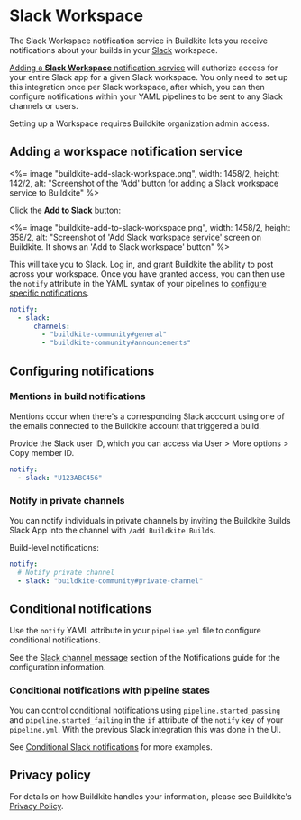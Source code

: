 # Slack Workspace

The Slack Workspace notification service in Buildkite lets you receive notifications about your builds in your [Slack](https://slack.com/) workspace.

[Adding a **Slack Workspace** notification service](https://buildkite.com/organizations/-/services/slack_workspace/new) will authorize access for your entire Slack app for a given Slack workspace. You only need to set up this integration once per Slack workspace, after which, you can then configure notifications within your YAML pipelines to be sent to any Slack channels or users.

Setting up a Workspace requires Buildkite organization admin access.

## Adding a workspace notification service

<%= image "buildkite-add-slack-workspace.png", width: 1458/2, height: 142/2, alt: "Screenshot of the 'Add' button for adding a Slack workspace service to Buildkite" %>

Click the **Add to Slack** button:

<%= image "buildkite-add-to-slack-workspace.png", width: 1458/2, height: 358/2, alt: "Screenshot of 'Add Slack workspace service' screen on Buildkite. It shows an 'Add to Slack workspace' button" %>

This will take you to Slack. Log in, and grant Buildkite the ability to post across your workspace. Once you have granted access, you can then use the `notify` attribute in the YAML syntax of your pipelines to [configure specific notifications](/docs/pipelines/configure/notifications#slack-channel-and-direct-messages).

```yaml
notify:
  - slack:
      channels:
        - "buildkite-community#general"
        - "buildkite-community#announcements"
```

## Configuring notifications


### Mentions in build notifications

Mentions occur when there's a corresponding Slack account using one of the emails connected to the Buildkite account that triggered a build.

Provide the Slack user ID, which you can access via User > More options > Copy member ID.

```yaml
notify:
  - slack: "U123ABC456"
```

### Notify in private channels

You can notify individuals in private channels by inviting the Buildkite Builds Slack App into the channel with `/add Buildkite Builds`.

Build-level notifications:

```yaml
notify:
  # Notify private channel
  - slack: "buildkite-community#private-channel"
```

## Conditional notifications

Use the `notify` YAML attribute in your `pipeline.yml` file to configure conditional notifications.

See the [Slack channel message](/docs/pipelines/configure/notifications#slack-channel-and-direct-messages) section of the Notifications guide for the configuration information.

### Conditional notifications with pipeline states

You can control conditional notifications using `pipeline.started_passing` and `pipeline.started_failing` in the `if` attribute of the `notify` key of your `pipeline.yml`. With the previous Slack integration this was done in the UI.

See [Conditional Slack notifications](/docs/pipelines/configure/notifications#slack-channel-and-direct-messages-conditional-slack-notifications) for more examples.

## Privacy policy

For details on how Buildkite handles your information, please see Buildkite's [Privacy Policy](https://buildkite.com/about/legal/privacy-policy/).
